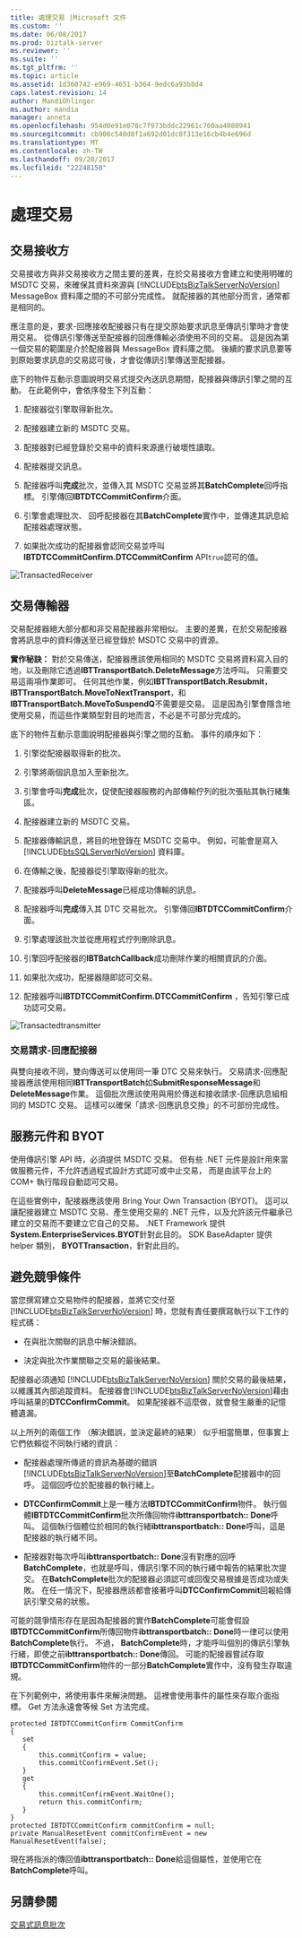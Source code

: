 ```yaml
---
title: 處理交易 |Microsoft 文件
ms.custom: ''
ms.date: 06/08/2017
ms.prod: biztalk-server
ms.reviewer: ''
ms.suite: ''
ms.tgt_pltfrm: ''
ms.topic: article
ms.assetid: 1d360742-e969-4651-b364-9edc6a93b8d4
caps.latest.revision: 14
author: MandiOhlinger
ms.author: mandia
manager: anneta
ms.openlocfilehash: 954d0e91e078c7f973bddc22961c760aa4080941
ms.sourcegitcommit: cb908c540d8f1a692d01dc8f313e16cb4b4e696d
ms.translationtype: MT
ms.contentlocale: zh-TW
ms.lasthandoff: 09/20/2017
ms.locfileid: "22248150"
---
```

# <a name="handling-transactions"></a>處理交易
## <a name="transacted-receivers"></a>交易接收方  
 交易接收方與非交易接收方之間主要的差異，在於交易接收方會建立和使用明確的 MSDTC 交易，來確保其資料來源與 [!INCLUDE[btsBizTalkServerNoVersion](../includes/btsbiztalkservernoversion-md.md)] MessageBox 資料庫之間的不可部分完成性。 就配接器的其他部分而言，通常都是相同的。  
  
 應注意的是，要求-回應接收配接器只有在提交原始要求訊息至傳訊引擎時才會使用交易。 從傳訊引擎傳送至配接器的回應傳輸必須使用不同的交易。 這是因為第一個交易的範圍是介於配接器與 MessageBox 資料庫之間。 後續的要求訊息要等到原始要求訊息的交易認可後，才會從傳訊引擎傳送至配接器。  
  
 底下的物件互動示意圖說明交易式提交內送訊息期間，配接器與傳訊引擎之間的互動。 在此範例中，會依序發生下列互動：  
  
1.  配接器從引擎取得新批次。  
  
2.  配接器建立新的 MSDTC 交易。  
  
3.  配接器對已經登錄於交易中的資料來源進行破壞性讀取。  
  
4.  配接器提交訊息。  
  
5.  配接器呼叫**完成**批次，並傳入其 MSDTC 交易並將其**BatchComplete**回呼指標。 引擎傳回**IBTDTCCommitConfirm**介面。  
  
6.  引擎會處理批次、 回呼配接器在其**BatchComplete**實作中，並傳達其訊息給配接器處理狀態。  
  
7.  如果批次成功的配接器會認同交易並呼叫**IBTDTCCommitConfirm.DTCCommitConfirm** API`true`認可的值。  
  
 ![](../core/media/transactedreceiver.gif "TransactedReceiver")  
  
## <a name="transacted-transmitters"></a>交易傳輸器  
 交易配接器絕大部分都和非交易配接器非常相似。 主要的差異，在於交易配接器會將訊息中的資料傳送至已經登錄於 MSDTC 交易中的資源。  
  
 **實作秘訣：** 對於交易傳送，配接器應該使用相同的 MSDTC 交易將資料寫入目的地，以及刪除它透過**IBTTransportBatch.DeleteMessage**方法呼叫。 只需要交易這兩項作業即可。 任何其他作業，例如**IBTTransportBatch.Resubmit**， **IBTTransportBatch.MoveToNextTransport**，和**IBTTransportBatch.MoveToSuspendQ**不需要是交易。 這是因為引擎會隱含地使用交易，而這些作業類型對目的地而言，不必是不可部分完成的。  
  
 底下的物件互動示意圖說明配接器與引擎之間的互動。 事件的順序如下：  
  
1.  引擎從配接器取得新的批次。  
  
2.  引擎將兩個訊息加入至新批次。  
  
3.  引擎會呼叫**完成**批次，促使配接器服務的內部傳輸佇列的批次張貼其執行緒集區。  
  
4.  配接器建立新的 MSDTC 交易。  
  
5.  配接器傳輸訊息，將目的地登錄在 MSDTC 交易中。 例如，可能會是寫入 [!INCLUDE[btsSQLServerNoVersion](../includes/btssqlservernoversion-md.md)] 資料庫。  
  
6.  在傳輸之後，配接器從引擎取得新的批次。  
  
7.  配接器呼叫**DeleteMessage**已經成功傳輸的訊息。  
  
8.  配接器呼叫**完成**傳入其 DTC 交易批次。 引擎傳回**IBTDTCCommitConfirm**介面。  
  
9. 引擎處理該批次並從應用程式佇列刪除訊息。  
  
10. 引擎回呼配接器的**IBTBatchCallback**成功刪除作業的相關資訊的介面。  
  
11. 如果批次成功，配接器隨即認可交易。  
  
12. 配接器呼叫**IBTDTCCommitConfirm.DTCCommitConfirm** ，告知引擎已成功認可交易。  
  
 ![](../core/media/transactedtransmitter.gif "Transactedtransmitter")  
  
### <a name="transacted-solicit-response-adapters"></a>交易請求-回應配接器  
 與雙向接收不同，雙向傳送可以使用同一筆 DTC 交易來執行。 交易請求-回應配接器應該使用相同**IBTTransportBatch**如**SubmitResponseMessage**和**DeleteMessage**作業。 這個批次應該使用與用於傳送和接收請求-回應訊息組相同的 MSDTC 交易。 這樣可以確保「請求-回應訊息交換」的不可部份完成性。  
  
## <a name="service-components-and-byot"></a>服務元件和 BYOT  
 使用傳訊引擎 API 時，必須提供 MSDTC 交易。 但有些 .NET 元件是設計用來當做服務元件，不允許透過程式設計方式認可或中止交易， 而是由該平台上的 COM+ 執行階段自動認可交易。  
  
 在這些實例中，配接器應該使用 Bring Your Own Transaction (BYOT)。 這可以讓配接器建立 MSDTC 交易、產生使用交易的 .NET 元件，以及允許該元件繼承已建立的交易而不要建立它自己的交易。 .NET Framework 提供**System.EnterpriseServices.BYOT**針對此目的。 SDK BaseAdapter 提供 helper 類別， **BYOTTransaction**，針對此目的。  
  
## <a name="avoiding-race-conditions"></a>避免競爭條件  
 當您撰寫建立交易物件的配接器，並將它交付至 [!INCLUDE[btsBizTalkServerNoVersion](../includes/btsbiztalkservernoversion-md.md)] 時，您就有責任要撰寫執行以下工作的程式碼：  
  
-   在與批次關聯的訊息中解決錯誤。  
  
-   決定與批次作業關聯之交易的最後結果。  
  
 配接器必須通知 [!INCLUDE[btsBizTalkServerNoVersion](../includes/btsbiztalkservernoversion-md.md)] 關於交易的最後結果，以維護其內部追蹤資料。 配接器會[!INCLUDE[btsBizTalkServerNoVersion](../includes/btsbiztalkservernoversion-md.md)]藉由呼叫結果的**DTCConfirmCommit**。 如果配接器不這麼做，就會發生嚴重的記憶體遺漏。  
  
 以上所列的兩個工作 （解決錯誤，並決定最終的結果） 似乎相當簡單，但事實上它們依賴從不同執行緒的資訊：  
  
-   配接器處理所傳遞的資訊為基礎的錯誤[!INCLUDE[btsBizTalkServerNoVersion](../includes/btsbiztalkservernoversion-md.md)]至**BatchComplete**配接器中的回呼。 這個回呼位於配接器的執行緒上。  
  
-   **DTCConfirmCommit**上是一種方法**IBTDTCCommitConfirm**物件。 執行個體**IBTDTCCommitConfirm**批次所傳回物件**ibttransportbatch:: Done**呼叫。 這個執行個體位於相同的執行緒**ibttransportbatch:: Done**呼叫，這是配接器的執行緒不同。  
  
-   配接器對每次呼叫**ibttransportbatch:: Done**沒有對應的回呼**BatchComplete**，也就是呼叫，傳訊引擎不同的執行緒中報告的結果批次提交。 在**BatchComplete**批次的配接器必須認可或回復交易根據是否成功或失敗。 在任一情況下，配接器應該都會接著呼叫**DTCConfirmCommit**回報給傳訊引擎交易的狀態。  
  
 可能的競爭情形存在是因為配接器的實作**BatchComplete**可能會假設**IBTDTCCommitConfirm**所傳回物件**ibttransportbatch:: Done**時一律可以使用**BatchComplete**執行。 不過， **BatchComplete**時，才能呼叫個別的傳訊引擎執行緒，即使之前**ibttransportbatch:: Done**傳回。 可能的配接器嘗試存取**IBTDTCCommitConfirm**物件的一部分**BatchComplete**實作中，沒有發生存取違規。  
  
 在下列範例中，將使用事件來解決問題。 這裡會使用事件的屬性來存取介面指標。 Get 方法永遠會等候 Set 方法完成。  
  
```  
protected IBTDTCCommitConfirm CommitConfirm  
{  
   set  
   {  
       this.commitConfirm = value;  
       this.commitConfirmEvent.Set();  
   }  
   get  
   {  
       this.commitConfirmEvent.WaitOne();  
       return this.commitConfirm;  
   }  
}  
protected IBTDTCCommitConfirm commitConfirm = null;  
private ManualResetEvent commitConfirmEvent = new ManualResetEvent(false);  
```  
  
 現在將指派的傳回值**ibttransportbatch:: Done**給這個屬性，並使用它在**BatchComplete**呼叫。  
  
## <a name="see-also"></a>另請參閱  
 [交易式訊息批次](../core/transactional-message-batches.md)
